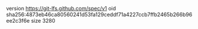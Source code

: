 version https://git-lfs.github.com/spec/v1
oid sha256:4873eb46ca80560241d53fa129ceddf71a4227ccb7ffb2465b266b96ee2c3f6e
size 3280
